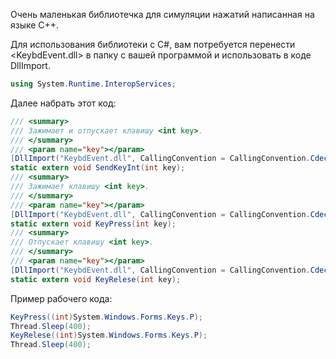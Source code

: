 Очень маленькая библиотечка для симуляции нажатий написанная на языке C++. 

Для использования библиотеки с C#, вам потребуется перенести <KeybdEvent.dll> в папку с вашей программой и использовать в коде DllImport. 
```csharp
using System.Runtime.InteropServices;
```
Далее набрать этот код:
```csharp
/// <summary>
/// Зажимает и отпускает клавишу <int key>. 
/// </summary>
/// <param name="key"></param>
[DllImport("KeybdEvent.dll", CallingConvention = CallingConvention.Cdecl)]
static extern void SendKeyInt(int key);
/// <summary>
/// Зажимает клавишу <int key>. 
/// </summary>
/// <param name="key"></param>
[DllImport("KeybdEvent.dll", CallingConvention = CallingConvention.Cdecl)]
static extern void KeyPress(int key);
/// <summary>
/// Отпускает клавишу <int key>. 
/// </summary>
/// <param name="key"></param>
[DllImport("KeybdEvent.dll", CallingConvention = CallingConvention.Cdecl)]
static extern void KeyRelese(int key);
```
Пример рабочего кода:
```csharp
KeyPress((int)System.Windows.Forms.Keys.P);
Thread.Sleep(400);
KeyRelese((int)System.Windows.Forms.Keys.P);
Thread.Sleep(400);
```